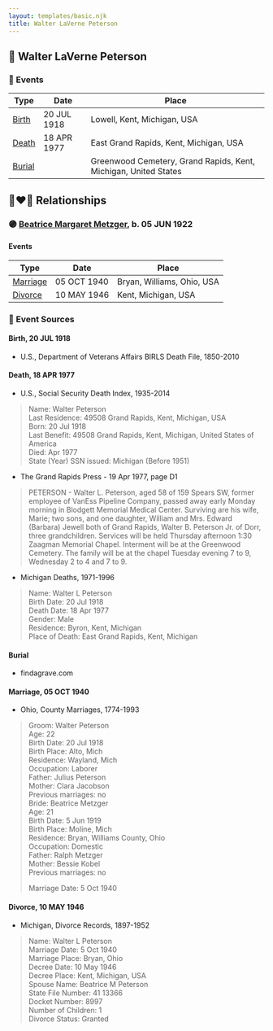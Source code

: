 ```yaml
---
layout: templates/basic.njk
title: Walter LaVerne Peterson
---
```

## 🔵 Walter LaVerne Peterson

### 📆 Events

Type | Date | Place
------ | ------ | ------
[Birth](#event-64402c2b-5d6f-45c8-8551-c8bcaff1aa60) | 20 JUL 1918 | Lowell, Kent, Michigan, USA
[Death](#event-163c95a6-314d-4732-9181-45deeb306382) | 18 APR 1977 | East Grand Rapids, Kent, Michigan, USA
[Burial](#event-78ae782d-8b94-43da-a3e4-add3e4491fac) |  | Greenwood Cemetery, Grand Rapids, Kent, Michigan, United States

## 👩‍❤️‍👨 Relationships

### 🟣 [Beatrice Margaret Metzger](/people/7/79763948), b. 05 JUN 1922

#### Events

Type | Date | Place
------ | ------ | ------
[Marriage](#event-5f10fec3-5630-4bd3-9c4f-aaa8a72a868d) | 05 OCT 1940 | Bryan, Williams, Ohio, USA
[Divorce](#event-28c338b7-84fc-4da6-902f-bf5396bbf1e7) | 10 MAY 1946 | Kent, Michigan, USA
### 📰 Event Sources

#### <a id="event-64402c2b-5d6f-45c8-8551-c8bcaff1aa60"></a> Birth, 20 JUL 1918
* U.S., Department of Veterans Affairs BIRLS Death File, 1850-2010

#### <a id="event-163c95a6-314d-4732-9181-45deeb306382"></a> Death, 18 APR 1977
* U.S., Social Security Death Index, 1935-2014
>   
  > Name: Walter Peterson  
  > Last Residence: 49508  Grand Rapids, Kent, Michigan, USA  
  > Born: 20 Jul 1918  
  > Last Benefit: 49508  Grand Rapids, Kent, Michigan, United States of America  
  > Died: Apr 1977  
  > State (Year) SSN issued: Michigan (Before 1951)
* The Grand Rapids Press  - 19 Apr 1977, page D1
>   
  > PETERSON - Walter L. Peterson, aged 58 of 159 Spears SW, former employee of VanEss Pipeline Company, passed away early Monday morning in Blodgett Memorial Medical Center. Surviving are his wife, Marie; two sons, and one daughter, William and Mrs. Edward (Barbara) Jewell both of Grand Rapids, Walter B. Peterson Jr. of Dorr, three grandchildren. Services will be held Thursday afternoon 1:30 Zaagman Memorial Chapel. Interment will be at the Greenwood Cemetery. The family will be at the chapel Tuesday evening 7 to 9, Wednesday 2 to 4 and 7 to 9.
* Michigan Deaths, 1971-1996
>   
  > Name: Walter L Peterson  
  > Birth Date: 20 Jul 1918  
  > Death Date: 18 Apr 1977  
  > Gender: Male  
  > Residence: Byron, Kent, Michigan  
  > Place of Death: East Grand Rapids, Kent, Michigan

#### <a id="event-78ae782d-8b94-43da-a3e4-add3e4491fac"></a> Burial
* findagrave.com
#### <a id="event-5f10fec3-5630-4bd3-9c4f-aaa8a72a868d"></a> Marriage, 05 OCT 1940
* Ohio, County Marriages, 1774-1993
>   
  > Groom: Walter Peterson  
  > Age: 22  
  > Birth Date: 20 Jul 1918  
  > Birth Place: Alto, Mich  
  > Residence: Wayland, Mich  
  > Occupation: Laborer  
  > Father: Julius Peterson  
  > Mother: Clara Jacobson  
  > Previous marriages: no  
  > Bride: Beatrice Metzger  
  > Age: 21  
  > Birth Date: 5 Jun 1919  
  > Birth Place: Moline, Mich  
  > Residence: Bryan, Williams County, Ohio  
  > Occupation: Domestic  
  > Father: Ralph Metzger  
  > Mother: Bessie Kobel  
  > Previous marriages: no  
  >   
  > Marriage Date: 5 Oct 1940

#### <a id="event-28c338b7-84fc-4da6-902f-bf5396bbf1e7"></a> Divorce, 10 MAY 1946
* Michigan, Divorce Records, 1897-1952
>   
  > Name: Walter L Peterson  
  > Marriage Date: 5 Oct 1940  
  > Marriage Place: Bryan, Ohio  
  > Decree Date: 10 May 1946  
  > Decree Place: Kent, Michigan, USA  
  > Spouse Name: Beatrice M Peterson  
  > State File Number: 41 13366  
  > Docket Number: 8997  
  > Number of Children: 1  
  > Divorce Status: Granted
